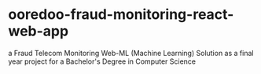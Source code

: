 # ooredoo-fraud-monitoring-react-web-app
a Fraud Telecom Monitoring Web-ML (Machine Learning) Solution as a final year project for a Bachelor's Degree in Computer Science
